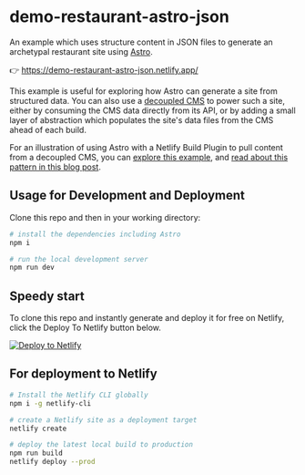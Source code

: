 # demo-restaurant-astro-json

 An example which uses structure content in JSON files to generate an archetypal restaurant site using [Astro](https://astro.build).

 👉 https://demo-restaurant-astro-json.netlify.app/


This example is useful for exploring how Astro can generate a site from structured data. You can also use a [decoupled CMS](https://jamstack.org/glossary/decoupling/) to power such a site, either by consuming the CMS data directly from its API, or by adding a small layer of abstraction which populates the site's data files from the CMS ahead of each build.

For an illustration of using Astro with a Netlify Build Plugin to pull content from a decoupled CMS, you can [explore this example](https://github.com/netlify/demo-restaurant-astro-contentful), and [read about this pattern in this blog post](https://www.netlify.com/blog/2021/10/25/learning-to-future-proof-sites-using-headless-cms-and-different-ssgs/). 

## Usage for Development and Deployment

Clone this repo and then in your working directory:

```bash
# install the dependencies including Astro
npm i

# run the local development server
npm run dev

```

## Speedy start

To clone this repo and instantly generate and deploy it for free on Netlify, click the Deploy To Netlify button below.


[![Deploy to Netlify](https://www.netlify.com/img/deploy/button.svg)](https://app.netlify.com/start/deploy?repository=https://github.com/philhawksworth/demo-restaurant-astro-json&campaign=devex-ph")



## For deployment to Netlify

```bash
# Install the Netlify CLI globally
npm i -g netlify-cli

# create a Netlify site as a deployment target
netlify create

# deploy the latest local build to production
npm run build
netlify deploy --prod
```




